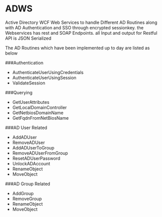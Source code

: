 # ADWS
Active Directory WCF Web Services to handle Different AD Routines along with AD Authentication and SSO through encrypted sessionkey.
the Webservices has rest and SOAP Endpoints. all Input and output for Restful API is JSON Serialized

The AD Routines which have been implemented up to day are listed as below 

###Authentication
* AuthenticateUserUsingCredentials
* AuthenticateUserUsingSession
* ValidateSession

###Querying
* GetUserAttributes
* GetLocalDomainController
* GetNetbiosDomainName
* GetFqdnFromNetBiosName

###AD User Related
* AddADUser
* RemoveADUser
* AddADUserToGroup
* RemoveADUserFromGroup
* ResetADUserPassword
* UnlockADAccount
* RenameObject
* MoveObject

###AD Group Related
* AddGroup
* RemoveGroup
* RenameObject
* MoveObject
